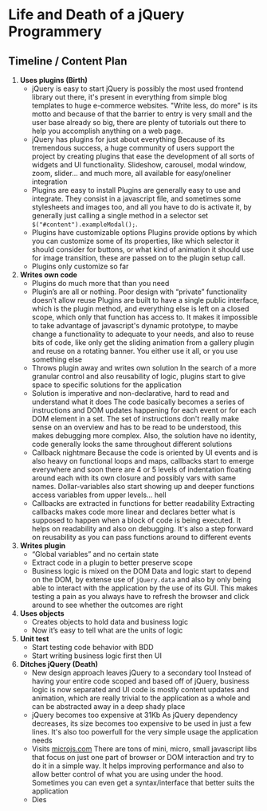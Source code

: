 Life and Death of a jQuery Programmery
====================================


Timeline / Content Plan
-----------------------

1. __Uses plugins (Birth)__
   * jQuery is easy to start
     jQuery is possibly the most used frontend library out there, it's present in everything from simple blog templates to huge e-commerce websites. "Write less, do more" is its motto and because of that the barrier to entry is very small and the user base already so big, there are plenty of tutorials out there to help you accomplish anything on a web page. 
   * jQuery has plugins for just about everything
     Because of its tremendous success, a huge community of users support the project by creating plugins that ease the development of all sorts of widgets and UI functionality. Slideshow, carousel, modal window, zoom, slider... and much more, all available for easy/oneliner integration 
   * Plugins are easy to install
     Plugins are generally easy to use and integrate. They consist in a javascript file, and sometimes some stylesheets and images too, and all you have to do is activate it, by generally just calling a single method in a selector set `$("#content").exampleModal();`.
   * Plugins have customizable options
     Plugins provide options by which you can customize some of its properties, like which selector it should consider for buttons, or what kind of animation it should use for image transition, these are passed on to the plugin setup call.
   * Plugins only customize so far
2. __Writes own code__
   * Plugins do much more that than you need
   * Plugin’s are all or nothing. Poor design with “private” functionality doesn’t allow reuse
     Plugins are built to have a single public interface, which is the plugin method, and everything else is left on a closed scope, which only that function has access to. It makes it impossible to take advantage of javascript's dynamic prototype, to maybe change a functionality to adequate to your needs, and also to reuse bits of code, like only get the sliding animation from a gallery plugin and reuse on a rotating banner. You either use it all, or you use something else
   * Throws plugin away and writes own solution
     In the search of a more granular control and also reusability of logic, plugins start to give space to specific solutions for the application
   * Solution is imperative and non-declarative, hard to read and understand what it does
     The code basically becomes a series of instructions and DOM updates happening for each event or for each DOM element in a set. The set of instructions don't really make sense on an overview and has to be read to be understood, this makes debugging more complex. Also, the solution have no identity, code generally looks the same throughout different solutions
   * Callback nightmare
     Because the code is oriented by UI events and is also heavy on functional loops and maps, callbacks start to emerge everywhere and soon there are 4 or 5 levels of indentation floating around each with its own closure and possibly vars with same names. Dollar-variables also start showing up and deeper functions access variables from upper levels... hell
   * Callbacks are extracted in functions for better readability
     Extracting callbacks makes code more linear and declares better what is supposed to happen when a block of code is being executed. It helps on readability and also on debugging. It's also a step forward on reusability as you can pass functions around to different events
3. __Writes plugin__
   * “Global variables” and no certain state
   * Extract code in a plugin to better preserve scope
   * Business logic is mixed on the DOM
     Data and logic start to depend on the DOM, by extense use of `jQuery.data` and also by only being able to interact with the application by the use of its GUI. This makes testing a pain as you always have to refresh the browser and click around to see whether the outcomes are right
4. __Uses objects__
   * Creates objects to hold data and business logic
   * Now it’s easy to tell what are the units of logic
5. __Unit test__
   * Start testing code behavior with BDD
   * Start writing business logic first then UI
6. __Ditches jQuery (Death)__
   * New design approach leaves jQuery to a secondary tool
     Instead of having your entire code scoped and based off of jQuery, business logic is now separated and UI code is mostly content updates and animation, which are really trivial to the application as a whole and can be abstracted away in a deep shady place
   * jQuery becomes too expensive at 31Kb
     As jQuery dependency decreases, its size becomes too expensive to be used in just a few lines. It's also too powerfull for the very simple usage the application needs
   * Visits [microjs.com][microjs]
     There are tons of mini, micro, small javascript libs that focus on just one part of browser or DOM interaction and try to do it in a simple way. It helps improving performance and also to allow better control of what you are using under the hood. Sometimes you can even get a syntax/interface that better suits the application  
   * Dies

[microjs]: http://microjs.com

